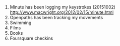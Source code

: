 1. Minute has been logging my keystrokes (20151002) http://www.macwright.org/2012/02/15/minute.html
2. Openpaths has been tracking my movements
3. Swimming
4. Films
5. Books 
6. Foursquare checkins 